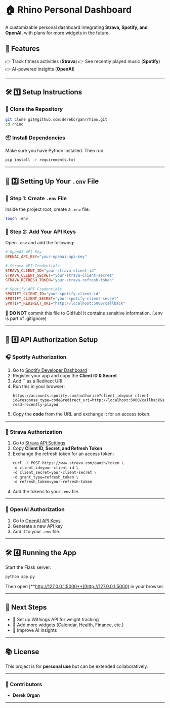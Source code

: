 # 🏠 Rhino Personal Dashboard

A customizable personal dashboard integrating **Strava, Spotify, and OpenAI**, with plans for more widgets in the future.

## 🚀 Features

👉 Track fitness activities (**Strava**) 👉 See recently played music (**Spotify**) 👉 AI-powered insights (**OpenAI**)

---

## 🛠 1️⃣ Setup Instructions

### 📅 Clone the Repository

```sh
git clone git@github.com:derekorgan/rhino.git
cd rhino
```

### 📦 Install Dependencies

Make sure you have Python installed. Then run:

```sh
pip install -r requirements.txt
```

---

## 🔑 2️⃣ Setting Up Your `.env` File

### 📌 Step 1: Create `.env` File

Inside the project root, create a `.env` file:

```sh
touch .env
```

### 📌 Step 2: Add Your API Keys

Open `.env` and add the following:

```ini
# OpenAI API Key
OPENAI_API_KEY="your-openai-api-key"

# Strava API Credentials
STRAVA_CLIENT_ID="your-strava-client-id"
STRAVA_CLIENT_SECRET="your-strava-client-secret"
STRAVA_REFRESH_TOKEN="your-strava-refresh-token"

# Spotify API Credentials
SPOTIFY_CLIENT_ID="your-spotify-client-id"
SPOTIFY_CLIENT_SECRET="your-spotify-client-secret"
SPOTIFY_REDIRECT_URI="http://localhost:5000/callback"


```

🚨 **DO NOT** commit this file to GitHub! It contains sensitive information. (.env is part of .gitignore)

---

## 🔗 3️⃣ API Authorization Setup

### 🎧 Spotify Authorization

1. Go to [Spotify Developer Dashboard](https://developer.spotify.com/dashboard)
2. Register your app and copy the **Client ID & Secret**
3. Add `` as a Redirect URI
4. Run this in your browser:
   ```
   https://accounts.spotify.com/authorize?client_id=your-client-id&response_type=code&redirect_uri=http://localhost:5000/callback&scope=user-read-recently-played
   ```
5. Copy the **code** from the URL and exchange it for an access token.

---

### 🏃 Strava Authorization

1. Go to [Strava API Settings](https://www.strava.com/settings/api)
2. Copy **Client ID, Secret, and Refresh Token**
3. Exchange the refresh token for an access token:
   ```sh
   curl -X POST https://www.strava.com/oauth/token \
   -d client_id=your-client-id \
   -d client_secret=your-client-secret \
   -d grant_type=refresh_token \
   -d refresh_token=your-refresh-token
   ```
4. Add the tokens to your `.env` file.

---

### 🤖 OpenAI Authorization

1. Go to [OpenAI API Keys](https://platform.openai.com/api-keys)
2. Generate a new API key
3. Add it to your `.env` file.

---

## 🛠 4️⃣ Running the App

Start the Flask server:

```sh
python app.py
```

Then open [**http://127.0.0.1:5000**](http://127.0.0.1:5000) in your browser.

---

## 📀 Next Steps

- 💪 Set up Withings API for weight tracking
- 🌟 Add more widgets (Calendar, Health, Finance, etc.)
- 🤖 Improve AI insights

---

## 📚 License

This project is for **personal use** but can be extended collaboratively.

---

### 🎯 Contributors

- **Derek Organ**


---

